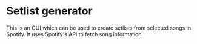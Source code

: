 # Setlist generator

This is an GUI which can be used to create setlists from selected songs in Spotify. It uses Spotify's API to fetch song information
